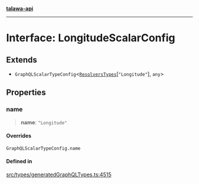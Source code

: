 [**talawa-api**](../../../README.md)

***

# Interface: LongitudeScalarConfig

## Extends

- `GraphQLScalarTypeConfig`\<[`ResolversTypes`](../type-aliases/ResolversTypes.md)\[`"Longitude"`\], `any`\>

## Properties

### name

> **name**: `"Longitude"`

#### Overrides

`GraphQLScalarTypeConfig.name`

#### Defined in

[src/types/generatedGraphQLTypes.ts:4515](https://github.com/Suyash878/talawa-api/blob/f376d03c37e9acd046e7cc983947432c95f74442/src/types/generatedGraphQLTypes.ts#L4515)
